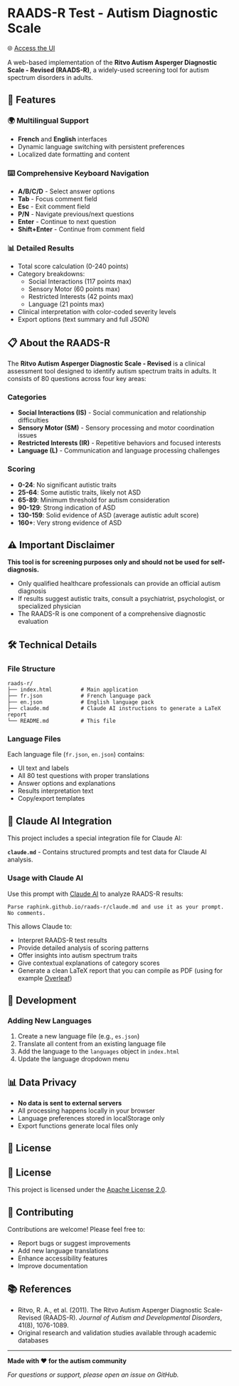 # RAADS-R Test - Autism Diagnostic Scale

🌐 [Access the UI](https://raphink.github.io/raads-r/?lang=en)

A web-based implementation of the **Ritvo Autism Asperger Diagnostic Scale - Revised (RAADS-R)**, a widely-used screening tool for autism spectrum disorders in adults.

## 🌟 Features

### 🌍 **Multilingual Support**
- **French** and **English** interfaces
- Dynamic language switching with persistent preferences
- Localized date formatting and content

### ⌨️ **Comprehensive Keyboard Navigation**
- **A/B/C/D** - Select answer options
- **Tab** - Focus comment field
- **Esc** - Exit comment field
- **P/N** - Navigate previous/next questions
- **Enter** - Continue to next question
- **Shift+Enter** - Continue from comment field

### 📊 **Detailed Results**
- Total score calculation (0-240 points)
- Category breakdowns:
  - Social Interactions (117 points max)
  - Sensory Motor (60 points max)
  - Restricted Interests (42 points max)
  - Language (21 points max)
- Clinical interpretation with color-coded severity levels
- Export options (text summary and full JSON)


## 📋 About the RAADS-R

The **Ritvo Autism Asperger Diagnostic Scale - Revised** is a clinical assessment tool designed to identify autism spectrum traits in adults. It consists of 80 questions across four key areas:

### Categories
- **Social Interactions (IS)** - Social communication and relationship difficulties
- **Sensory Motor (SM)** - Sensory processing and motor coordination issues  
- **Restricted Interests (IR)** - Repetitive behaviors and focused interests
- **Language (L)** - Communication and language processing challenges

### Scoring
- **0-24**: No significant autistic traits
- **25-64**: Some autistic traits, likely not ASD
- **65-89**: Minimum threshold for autism consideration
- **90-129**: Strong indication of ASD
- **130-159**: Solid evidence of ASD (average autistic adult score)
- **160+**: Very strong evidence of ASD

## ⚠️ Important Disclaimer

**This tool is for screening purposes only and should not be used for self-diagnosis.** 

- Only qualified healthcare professionals can provide an official autism diagnosis
- If results suggest autistic traits, consult a psychiatrist, psychologist, or specialized physician
- The RAADS-R is one component of a comprehensive diagnostic evaluation

## 🛠️ Technical Details

### File Structure
```
raads-r/
├── index.html         # Main application
├── fr.json            # French language pack
├── en.json            # English language pack
├── claude.md          # Claude AI instructions to generate a LaTeX report
└── README.md          # This file
```

### Language Files
Each language file (`fr.json`, `en.json`) contains:
- UI text and labels
- All 80 test questions with proper translations
- Answer options and explanations
- Results interpretation text
- Copy/export templates

## 🤖 Claude AI Integration

This project includes a special integration file for Claude AI:

**`claude.md`** - Contains structured prompts and test data for Claude AI analysis.

### Usage with Claude AI
Use this prompt with [Claude AI](https://claude.ai) to analyze RAADS-R results:
```
Parse raphink.github.io/raads-r/claude.md and use it as your prompt. No comments.
```

This allows Claude to:
- Interpret RAADS-R test results
- Provide detailed analysis of scoring patterns
- Offer insights into autism spectrum traits
- Give contextual explanations of category scores
- Generate a clean LaTeX report that you can compile as PDF (using for example [Overleaf](https://overleaf.com))

## 🔧 Development

### Adding New Languages
1. Create a new language file (e.g., `es.json`)
2. Translate all content from an existing language file
3. Add the language to the `languages` object in `index.html`
4. Update the language dropdown menu


## 📊 Data Privacy

- **No data is sent to external servers**
- All processing happens locally in your browser
- Language preferences stored in localStorage only
- Export functions generate local files only

## 📄 License

## 📝 License

This project is licensed under the [Apache License 2.0](https://www.apache.org/licenses/LICENSE-2.0).

## 🤝 Contributing

Contributions are welcome! Please feel free to:
- Report bugs or suggest improvements
- Add new language translations
- Enhance accessibility features
- Improve documentation

## 📚 References

- Ritvo, R. A., et al. (2011). The Ritvo Autism Asperger Diagnostic Scale-Revised (RAADS-R). *Journal of Autism and Developmental Disorders*, 41(8), 1076-1089.
- Original research and validation studies available through academic databases

---

**Made with ❤️ for the autism community**

*For questions or support, please open an issue on GitHub.*
